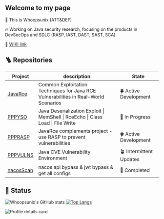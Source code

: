 ## Welcome to my page

👋 This is Whoopsunix (ATT&DEF)

🔥 Working on Java security research, focusing on the products in DevSecOps and SDLC (RASP, IAST, DAST, SAST, SCA)

🔗 [WIKI link](https://whoopsunix.com/)

## 🪜 Repositories

| Project                                              | description                                                  | State                  |
| ---------------------------------------------------- | ------------------------------------------------------------ | ---------------------- |
| [JavaRce](https://github.com/Whoopsunix/JavaRce)     | Common Exploitation Techniques for Java RCE Vulnerabilities in Real-World Scenarios | 🍀 Active Development   |
| [PPPYSO](https://github.com/Whoopsunix/PPPYSO)       | Java Deserialization Exploit \| MemShell \| RceEcho \| Class Load \| File Write | 🌱 In Progress          |
| [PPPRASP](https://github.com/Whoopsunix/PPPRASP)     | JavaRce complements project - use RASP to prevent vulnerabilities | 🍀 Active Development   |
| [PPPVULNS](https://github.com/Whoopsunix/PPPVULNS)   | Java CVE Vulnerability Environment                           | 🪴 Intermittent Updates |
| [nacosScan](https://github.com/Whoopsunix/nacosScan) | nacos api bypass & jwt bypass & get all configs              | 🌲 Completed            |

## 🚩 Status

![Whoopsunix's GitHub stats](https://github-readme-stats.vercel.app/api?username=Whoopsunix&show_icons=true&include_all_commits=true&theme=tokyonight) [![Top Langs](https://github-readme-stats.vercel.app/api/top-langs/?username=Whoopsunix&layout=compact&theme=tokyonight)](https://github.com/anuraghazra/github-readme-stats)

![Profile details card](http://github-profile-summary-cards.vercel.app/api/cards/profile-details?username=Whoopsunix&theme=github_dark)

[//]: # (### 🎃 Visitors)

[//]: #
[//]: # (![Visitor Count]&#40;https://profile-counter.glitch.me/Whoopsunix/count.svg&#41;)


